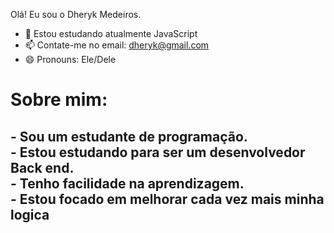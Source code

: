 Olá! Eu sou o Dheryk Medeiros.
- 🌱 Estou estudando atualmente JavaScript
- 📫 Contate-me no email: dheryk@gmail.com
- 😄 Pronouns: Ele/Dele
<h1>Sobre mim:</h1>
<h2>
- Sou um estudante de programação.<br>
- Estou estudando para ser um desenvolvedor Back end.<br>
- Tenho facilidade na aprendizagem.<br>
- Estou focado em melhorar cada vez mais minha logica</h2>


